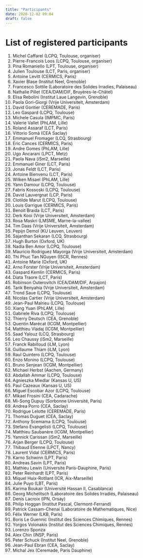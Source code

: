 ```yaml
---
title: "Participants"
date: 2020-12-02 09:04
draft: false
---
```


# List of registered participants

1. Michel Caffarel (LCPQ, Toulouse, organiser) <!-- michel.caffarel@gmail.com -->
1. Pierre-Francois Loos	(LCPQ, Toulouse, organiser) <!-- loos@irsamc.ups-tlse.fr -->
1. Pina Romaniello (LPT, Toulouse, organiser) <!-- pina.romaniello@gmail.com -->
1. Julien Toulouse (LCT, Paris, organiser) <!-- toulouse@lct.jussieu.fr POSTER -->
1. Antoine Levitt (CERMICS, Paris) <!-- antoine.levitt@inria.fr -->
1. Xavier Blase (Institut Neel, Grenoble) <!-- xavier.blase@neel.cnrs.fr -->
1. Francesco Sottile (Laboratoire des Solides Irradies, Palaiseau) <!-- francesco.sottile@polytechnique.fr -->
1. Nathalie Pillet (CEA/DAM/DIF, Bruyères-le-Châtel) <!-- nathalie.pillet@cea.fr -->
1. Elisa Rebolini (Institut Laue Langevin, Grenoble) <!-- rebolini@ill.fr -->
1. Paola Gori-Giorgi (Vrije Universiteit, Amsterdam) <!-- paolagorigiorgi@gmail.com -->
1. David Gontier (CEREMADE, Paris) <!-- gontier@ceremade.dauphine.fr -->
1. Leo Gaspard (LCPQ, Toulouse) <!-- leo.gaspard@outlook.fr -->
1. Michele Casula (IMPMC, Paris) <!-- michele.casula@gmail.com -->
1. Valerie Vallet (PhLAM, Lille) <!-- valerie.vallet@univ-lille.fr -->
1. Roland Assaraf (LCT, Paris) <!-- assaraf@lct.jussieu.fr -->
1. Vittorio Somà (CEA Saclay) <!-- vittorio.soma@cea.fr -->
1. Emmanuel Fromager (LCQ, Strasbourg) <!-- fromagere@unistra.fr -->
1. Eric Cances (CERMICS, Paris) <!-- eric.cances@enpc.fr -->
1. Andre Gomes (PhLAM, Lille) <!-- andre.gomes@univ-lille.fr -->
1. Ugo Ancarani (LPCT, Metz) <!-- ugo.ancarani@univ-lorraine.fr -->
1. Paola Nava (iSm2, Marseille) <!-- paola.nava@univ-amu.fr -->
1. Emmanuel Giner (LCT, Paris) <!-- emmanuel.giner@lct.jussieu.fr  -->
1. Jonas Feldt (LCT, Paris) <!-- jfeldt.theochem@gmail.com -->
1. Antoine Bienvenu (LCT, Paris) <!-- anbienvenu@gmail.com -->
1. Wilken Misael (PhLAM, Lille) <!-- wilken.misael@univ-lille.fr -->
1. Yann Damour (LCPQ, Toulouse) <!-- yann.damour@hotmail.fr -->
1. Fabris Kossoski (LCPQ, Toulouse) <!-- fkossoski@irsamc.ups-tlse.fr -->
1. David Lauvergnat (LCP, Paris) <!-- david.lauvergnat@universite-paris-saclay.fr -->
1. Clotilde Marut (LCPQ, Toulouse) <!-- cmarut@irsamc.ups-tlse.fr -->
1. Louis Garrigue (CERMICS, Paris) <!-- louis.garrigue@enpc.fr -->
1. Benoit Braida (LCT, Paris) <!-- bbraida@icloud.com -->
1. Derk Kooi (Vrije Universiteit, Amsterdam) <!-- derkkooi@gmail.com -->
1. Rosa Maskri (LMSME, Marne-la-vallee) <!-- rosa.maskri@u-pem.fr -->
1. Tim Daas (Vrije Universiteit, Amsterdam) <!-- t.j.daas@vu.nl -->
1. Pepijn Demol (KU Leuven, Leuven) <!-- pepijn.demol@kuleuven.be -->
1. Sajanthan Sekaran (LCQ, Strasbourg) <!-- s.sekaran@unistra.fr  POSTER -->
1. Hugh Burton (Oxford, UK) <!-- hugh.burton@chem.ox.ac.uk -->
1. Nadia Ben Amor (LCPQ, Toulouse) <!-- benamor@irsamc.ups-tlse.fr -->
1. Mauricio Rodríguez Mayorga (Vrije Universiteit, Amsterdam) <!-- marm3.14@gmail.com -->
1. Thi Phuc Tan NGuyen (ISCR, Rennes) <!-- tan.nguyen@univ-rennes1.fr -->
1. Antoine Marie (Oxford, UK) <!-- antoine.marie@ens-lyon.fr -->
1. Arno Forster (Vrije Universiteit, Amsterdam) <!-- a.t.l.foerster@vu.nl -->
1. Gaspard Kemlin (CERMICS, Paris) <!-- gaspard.kemlin@enpc.fr -->
1. Diata Traore (LCT, Paris) <!-- diata.traore@sorbonne-universite.fr -->
1. Robinson Outerovitch (CEA/DAM/DIF, Arpajon)  <!-- robinson.outerovitch@cea.fr -->
1. Tarik Benyahia (Vrije Universiteit, Amsterdam) <!-- tarik.benyahia@ens-paris-saclay.fr -->
1. Trond Saue (LCPQ, Toulouse) <!-- trond.saue@irsamc.ups-tlse.fr -->
1. Nicolas Cartier (Vrije Universiteit, Amsterdam) <!-- cartier.nicolas.g@gmail.com -->
1. Jean-Paul Malrieu (LCPQ, Toulouse) <!-- malrieu@irsamc.ups-tlse.fr -->
1. Xiang Yuan (PhLAM, Lille) <!-- xiang.yuan@univ-lille.fr -->
1. Gabriele Riva (LCPQ, Toulouse) <!-- griva@irsamc.ups-tlse.fr -->
1. Thierry Deutsch (CEA, Grenoble) <!-- Thierry.Deutsch@cea.fr -->
1. Quentin Marécat (ICGM, Montpellier) <!-- quentin.marecat@etu.umontpellier.fr -->
1. Matthieu Vladaj (ICGM, Montpellier) <!-- matthieu.vladaj@umontpellier.fr -->
1. Saad Yalouz (LCQ, Strasbourg) <!-- yalouzsaad@gmail.com -->
1. Leo Chaussy (iSm2, Marseille) <!-- leo.chaussy@univ-amu.fr -->
1. Franck Rabilloud (iLM, Lyon) <!-- franck.rabilloud@univ-lyon1.fr -->
1. Guillaume Thiam (iLM, Lyon) <!-- guillaume.thiam@univ-lyon1.fr -->
1. Raul Quintero (LCPQ, Toulouse) <!-- raul.quintero@irsamc.ups-tlse.fr -->
1. Enzo Monino (LCPQ, Toulouse) <!-- enzo.monino@irsamc.ups-tlse.fr -->
1. Bruno Senjean (ICGM, Montpellier) <!-- bruno.senjean@umontpellier.fr -->
1. Michael Herbst (Aachen, Germany) <!-- herbst@acom.rwth-aachen.de -->
1. Abdallah Ammar (LCPQ, Toulouse) <!-- aammar@irsamc.ups-tlse.fr -->
1. Agnieszka Miedlar (Kansas U, US) <!-- amiedlar@ku.edu -->
1. Paul Cazeaux (Kansas U, US) <!-- pcazeaux@ku.edu -->
1. Miguel Escobar Azor (LCPQ, Toulouse) <!-- mescobar@irsamc.ups-tlse.fr -->
1. Mikael Frosini (CEA, Cadarache) <!-- mikael.frosini@cea.fr -->
1. Mi-Song Dupuy (Sorbonne Université, Paris) <!-- mi-song.dupuy@sorbonne-universite.fr -->
1. Andrea Porro (CEA, Saclay) <!-- andrea.porro@cea.fr -->
1. Rodrigue Lelotte (CEREMADE, Paris) <!-- lelotte@ceremade.dauphine.fr -->
1. Thomas Duguet (CEA, Saclay) <!-- thomas.duguet@cea.fr -->
1. Anthony Scemama (LCPQ, Toulouse) <!-- scemama@gmail.com -->
1. Stefano Evangelisti (LCPQ, Toulouse) <!-- stefano.lcpq@gmail.com -->
1. Matthieu Saubanère (ICGM, Montpellier) <!-- matthieu.saubanere@umontpellier.fr -->
1. Yannick Carissan (iSm2, Marseille) <!-- yannick.carissan@univ-amu.fr -->
1. Arjan Berger (LCPQ, Toulouse) <!-- arjan.berger@irsamc.ups-tlse.fr -->
1. Thibaud Etienne (LPCT, Nancy) <!-- thibaud.etienne@univ-lorraine.fr -->
1. Laurent Vidal (CERMICS, Paris) <!-- laurent.vidal@enpc.fr -->
1. Karno Schwinn (LPT, Paris) <!-- karno.schwinn@googlemail.com POSTER --> 
1. Andreas Savin (LPT, Paris) <!-- andreas.savin.as@gmail.com --> 
1. Mathieu Lewin (Universite Paris-Dauphine, Paris) <!-- mathieu.lewin@math.cnrs.fr -->
1. Peter Reinhardt (LPT, Paris) <!-- Peter.Reinhardt@Sorbonne-Universite.fr -->
1. Miquel Huix-Rotllant (ICR, Aix-Marseille) <!-- miquel.huixrotllant@univ-amu.fr -->
1. Julie Puyo (LBT, Paris) <!-- puyo.julie@outlook.fr -->
1. Karima Boukair (Université Hassan II, Casablanca) <!-- karima.boukair@gmail.com -->
1. Georg Michelitsch (Laboratoire des Solides Irradiés, Palaiseau) <!-- georg.michelitsch@polytechnique.edu -->
1. Denis Lacroix (IPN, Orsay) <!-- lacroix@ipno.in2p3.fr -->
1. Philip Hoggan (Institut Pascal, Clermont-Ferrand) <!-- pehoggan@yahoo.com -->
1. Patrick Cassam-Chenai (Laboratoire de Mathematiques, Nice) <!-- Patrick.Cassam-Chenai@unice.fr -->
1. Félix Werner (LKB, Paris) <!-- werner@lkb.ens.fr -->
1. Boris Le Guennic (Institut des Sciences Chimiques, Rennes) <!-- boris.leguennic@univ-rennes1.fr -->
1. Yorgos Volonakis (Institut des Sciences Chimiques, Rennes) <!-- yorgos.volonakis@univ-rennes1.fr -->
1. Lorenzo Sponza <!-- lorenzo.sponza@onera.fr -->
1. Alex Chin (INSP, Paris) <!-- alex.chin@insp.upmc.fr -->
1. Peter Schuck (Institut Neel, Grenoble) <!-- Peter.Schuck@grenoble.cnrs.fr -->
1. Jean-Paul Ebran (CEA, Saclay) <!-- Jean-Paul.Ebran@cea.fr -->
1. Michal Jex (Ceremade, Paris Dauphine) <!-- jex@ceremade.dauphine.fr -->

<!-- 1. Gregoire David (Nottingham, UK) g.david@nottingham.ac.uk -->

